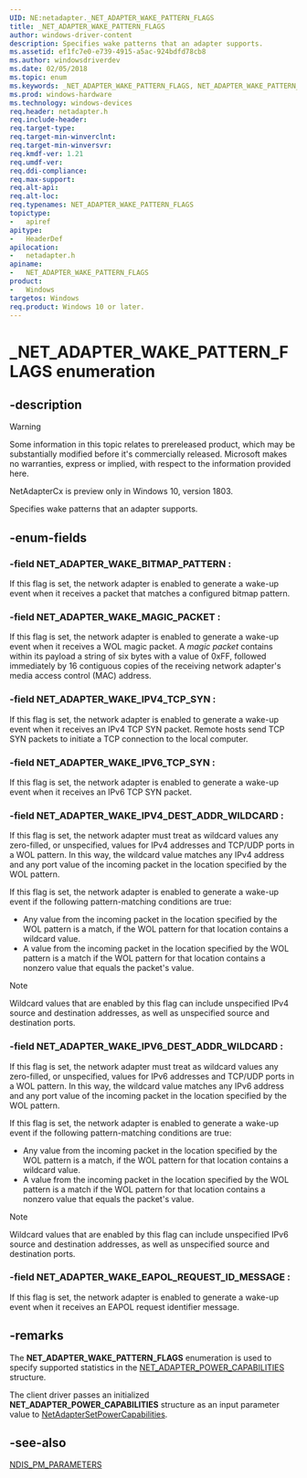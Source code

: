 ```yaml
---
UID: NE:netadapter._NET_ADAPTER_WAKE_PATTERN_FLAGS
title: _NET_ADAPTER_WAKE_PATTERN_FLAGS
author: windows-driver-content
description: Specifies wake patterns that an adapter supports.
ms.assetid: ef1fc7e0-e739-4915-a5ac-924bdfd78cb8
ms.author: windowsdriverdev
ms.date: 02/05/2018
ms.topic: enum
ms.keywords: _NET_ADAPTER_WAKE_PATTERN_FLAGS, NET_ADAPTER_WAKE_PATTERN_FLAGS, 
ms.prod: windows-hardware
ms.technology: windows-devices
req.header: netadapter.h
req.include-header:
req.target-type:
req.target-min-winverclnt:
req.target-min-winversvr:
req.kmdf-ver: 1.21
req.umdf-ver:
req.ddi-compliance:
req.max-support:
req.alt-api:
req.alt-loc:
req.typenames: NET_ADAPTER_WAKE_PATTERN_FLAGS
topictype: 
-	apiref
apitype: 
-	HeaderDef
apilocation: 
-	netadapter.h
apiname: 
-	NET_ADAPTER_WAKE_PATTERN_FLAGS
product:
-	Windows
targetos: Windows
req.product: Windows 10 or later.
---
```


# _NET_ADAPTER_WAKE_PATTERN_FLAGS enumeration

## -description

> [!WARNING]
> Some information in this topic relates to prereleased product, which may be substantially modified before it's commercially released. Microsoft makes no warranties, express or implied, with respect to the information provided here.
>
> NetAdapterCx is preview only in Windows 10, version 1803.

Specifies wake patterns that an adapter supports.

## -enum-fields

### -field NET_ADAPTER_WAKE_BITMAP_PATTERN : 
If this flag is set, the network adapter is enabled to generate a wake-up event when it receives a packet that matches a configured bitmap pattern.

### -field NET_ADAPTER_WAKE_MAGIC_PACKET : 
If this flag is set, the network adapter is enabled to generate a wake-up event when it receives a WOL magic packet. A *magic packet* contains within its payload a string of six bytes with a value of 0xFF, followed immediately by 16 contiguous copies of the receiving network adapter's media access control (MAC) address.

### -field NET_ADAPTER_WAKE_IPV4_TCP_SYN : 
If this flag is set, the network adapter is enabled to generate a wake-up event when it receives an IPv4 TCP SYN packet. Remote hosts send TCP SYN packets to initiate a TCP connection to the local computer.

### -field NET_ADAPTER_WAKE_IPV6_TCP_SYN : 
If this flag is set, the network adapter is enabled to generate a wake-up event when it receives an IPv6 TCP SYN packet.

### -field NET_ADAPTER_WAKE_IPV4_DEST_ADDR_WILDCARD : 
If this flag is set, the network adapter must treat as wildcard values any zero-filled, or unspecified, values for IPv4 addresses and TCP/UDP ports in a WOL pattern. In this way, the wildcard value matches any IPv4 address and any port value of the incoming packet in the location specified by the WOL pattern.

If this flag is set, the network adapter is enabled to generate a wake-up event if the following pattern-matching conditions are true:

- Any value from the incoming packet in the location specified by the WOL pattern is a match, if the WOL pattern for that location contains a wildcard value.
- A value from the incoming packet in the location specified by the WOL pattern is a match if the WOL pattern for that location contains a nonzero value that equals the packet's value.

> [!NOTE]
> Wildcard values that are enabled by this flag can include unspecified IPv4 source and destination addresses, as well as unspecified source and destination ports.

### -field NET_ADAPTER_WAKE_IPV6_DEST_ADDR_WILDCARD : 
If this flag is set, the network adapter must treat as wildcard values any zero-filled, or unspecified, values for IPv6 addresses and TCP/UDP ports in a WOL pattern. In this way, the wildcard value matches any IPv6 address and any port value of the incoming packet in the location specified by the WOL pattern.

If this flag is set, the network adapter is enabled to generate a wake-up event if the following pattern-matching conditions are true:

- Any value from the incoming packet in the location specified by the WOL pattern is a match, if the WOL pattern for that location contains a wildcard value.
- A value from the incoming packet in the location specified by the WOL pattern is a match if the WOL pattern for that location contains a nonzero value that equals the packet's value.

> [!NOTE]
> Wildcard values that are enabled by this flag can include unspecified IPv6 source and destination addresses, as well as unspecified source and destination ports.

### -field NET_ADAPTER_WAKE_EAPOL_REQUEST_ID_MESSAGE : 
If this flag is set, the network adapter is enabled to generate a wake-up event when it receives an EAPOL request identifier message.


## -remarks

The **NET_ADAPTER_WAKE_PATTERN_FLAGS** enumeration is used to specify supported statistics in the [NET_ADAPTER_POWER_CAPABILITIES](ns-netadapter-_net_adapter_power_capabilities.md) structure.

The client driver passes an initialized **NET_ADAPTER_POWER_CAPABILITIES** structure as an input parameter value to [NetAdapterSetPowerCapabilities](nf-netadapter-netadaptersetpowercapabilities.md).



## -see-also

[NDIS_PM_PARAMETERS](../ntddndis/ns-ntddndis-_ndis_pm_parameters.md)